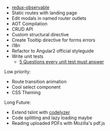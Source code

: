 - [redux-observable](https://github.com/redux-observable/redux-observable)
- Static routes with landing page
- Edit modals in named router outlets
- AOT Compilation
- CRUD API
- Custom structural directive
- Create Tooltip directive for forms errors
- i18n
- Refactor to Angular2 official styleguide
- Write unit tests
  - [5 Questions every unit test must answer](https://medium.com/javascript-scene/what-every-unit-test-needs-f6cd34d9836d#.g3uuxe8gd)

Low priority:
- Route transition animation 
- Cool select component
- CSS Theming

Long Future:
- Extend tslint with [codelyzer](https://github.com/mgechev/codelyzer)
- Code splitting and lazy loading maybe
- Reading uploaded PDFs with Mozilla's pdf.js
